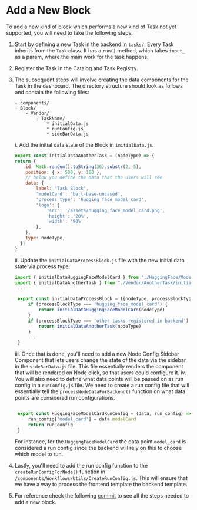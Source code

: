 # Add a New Block

To add a new kind of block which performs a new kind of Task not yet supported, you will need to take the following steps.

1. Start by defining a new Task in the backend in `tasks/`. Every Task inherits from the `Task` class. It has a `run()` method, which takes `input_` as a param, where the main work for the task happens.

2. Register the Task in the Catalog and Task Registry.
3. The subsequent steps will involve creating the data components for the Task in the dashboard. The directory structure should look as follows and contain the following files:
    ```
    - components/
    - Block/
        - Vendor/
            - TaskName/
                * initialData.js
                * runConfig.js
                * sideBarData.js
    ```
   i. Add the initial data state of the Block in `initialData.js`.

    ```javascript
    export const initialDataAnotherTask = (nodeType) => {
    return {
        id: Math.random().toString(36).substr(2, 5),
        position: { x: 500, y: 100 },
        // below you define the data that the users will see
        data: { 
            label: 'Task Block', 
            'modelCard': 'bert-base-uncased', 
            'process_type': 'hugging_face_model_card',
            'logo': {
                'src': '/assets/hugging_face_model_card.png', 
                'height': '20%',
                'width': '90%'
            },
        },
        type: nodeType,
      };
    }
    ```
   ii. Update the `initialDataProcessBlock.js` file with the new initial data state via process type.
   ```javascript
   import { initialDataHuggingFaceModelCard } from "./HuggingFace/ModelCard/initialData";
   import { initialDataAnotherTask } from "./Vendor/AnotherTask/initialData";
    ...

    export const initialDataProcessBlock = ({nodeType, processBlockType}) => {
        if (processBlockType === 'hugging_face_model_card') {
            return initialDataHuggingFaceModelCard(nodeType)
        }
        if (processBlockType === 'other tasks registered in backend') {
            return initialDataAnotherTask(nodeType)
        }
        ...
    }
   ```
   iii. Once that is done, you'll need to add a new Node Config Sidebar Component that lets users change the state of the data via the sidebar in the `sideBarData.js` file. This file essentially renders the component that will be rendered on Node click, so that users could configure it.
   iv. You will also need to define what data points will be passed on as run config in a `runConfig.js` file. We need to create a run config file that will essentially tell the `processNodeDataForBackend()` function on what data points are considered run configurations. 
   ```javascript

    export const HuggingFaceModelCardRunConfig = (data, run_config) => {
        run_config['model_card'] = data.modelCard
        return run_config
    }
   ```
   For instance, for the `HuggingFaceModelCard` the data point `model_card` is considered a run config since the backend will rely on this to choose which model to run. 
4. Lastly, you'll need to add the run config function to the `createRunConfigForNode()` function in `/components/Workflows/Utils/CreateRunConfig.js`. This will ensure that we have a way to process the frontend template the backend template.
5. For reference check the following [commit](https://github.com/farhan0167/no-code-ai/pull/18/commits/a59881d9d585c78ed94731dac652b1914f5a20a3) to see all the steps needed to add a new block.